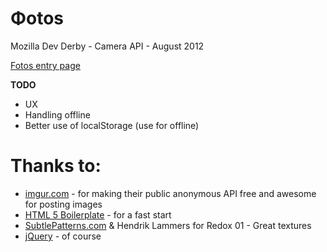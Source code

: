 Φotos
=====

Mozilla Dev Derby - Camera API - August 2012

[Fotos entry page](https://developer.mozilla.org/en-US/demos/detail/otos)

**TODO**
- UX
- Handling offline
- Better use of localStorage (use for offline)


Thanks to:
==

- [imgur.com](http://imgur.com) - for making their public anonymous API free and awesome for posting images
- [HTML 5 Boilerplate](http://html5boilerplate.com/) - for a fast start
- [SubtlePatterns.com](http://subtlepatterns.com/redox-01/) & Hendrik Lammers for Redox 01 - Great textures
- [jQuery](http://www.jquery.com) - of course